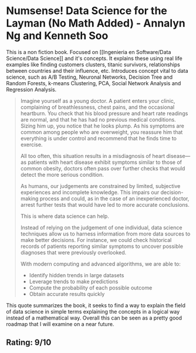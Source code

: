 # Numsense! Data Science for the Layman (No Math Added) - Annalyn Ng and Kenneth Soo

This is a non fiction book. Focused on [[Ingenieria en Software/Data Science/Data Science]] and it's concepts. It explains these using real life examples like finding customers clusters, titanic survivors, relationships between countries and their influence, etc. Introduces concept vital to data science, such as A/B Testing, Neuronal Networks, Decision Tree and Random Forests, k-means Clustering, PCA, Social Network Analysis and Regression Analysis.

> Imagine yourself as a young doctor. A patient enters your clinic, complaining of breathlessness, chest pains, and the occasional heartburn. You check that his blood pressure and heart rate readings are normal, and that he has had no previous medical conditions. Sizing him up, you notice that he looks plump. As his symptoms are common among people who are overweight, you reassure him that everything is under control and recommend that he finds time to exercise. 
> 
> All too often, this situation results in a misdiagnosis of heart disease—as patients with heart disease exhibit symptoms similar to those of common obesity, doctors often pass over further checks that would detect the more serious condition. 
> 
> As humans, our judgements are constrained by limited, subjective experiences and incomplete knowledge. This impairs our decision-making process and could, as in the case of an inexperienced doctor, arrest further tests that would have led to more accurate conclusions. 
> 
> This is where data science can help. 
> 
> Instead of relying on the judgement of one individual, data science techniques allow us to harness information from more data sources to make better decisions. For instance, we could check historical records of patients reporting similar symptoms to uncover possible diagnoses that were previously overlooked. 
> 
> With modern computing and advanced algorithms, we are able to: 
> - Identify hidden trends in large datasets 
> - Leverage trends to make predictions 
> - Compute the probability of each possible outcome 
> - Obtain accurate results quickly
> 

This quote summarizes the book, it seeks to find a way to explain the field of data science in simple terms explaining the concepts in a logical way instead of a mathematical way. Overall this can be seen as a pretty good roadmap that I will examine on a near future.

## Rating: 9/10